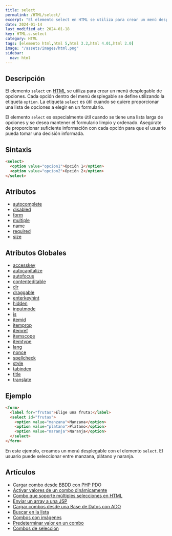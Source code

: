 ```yaml
---
title: select
permalink: /HTML/select/
excerpt: "El elemento select en HTML se utiliza para crear un menú desplegable de opciones. Es útil en formularios para proporcionar una lista de opciones a elegir."
date: 2024-01-14
last_modified_at: 2024-01-18
key: HTML.s.select
category: HTML
tags: [elemento html,html 5,html 3.2,html 4.01,html 2.0]
image: "/assets/images/html.png"
sidebar:
  nav: html
---
```


## Descripción


El elemento `select` en [HTML](https://www.manualweb.net/html/) se utiliza para crear un menú desplegable de opciones. Cada opción dentro del menú desplegable se define utilizando la etiqueta `option`. La etiqueta `select` es útil cuando se quiere proporcionar una lista de opciones a elegir en un formulario.


El elemento `select` es especialmente útil cuando se tiene una lista larga de opciones y se desea mantener el formulario limpio y ordenado. Asegúrate de proporcionar suficiente información con cada opción para que el usuario pueda tomar una decisión informada.


## Sintaxis


```html
<select>
  <option value="opcion1">Opción 1</option>
  <option value="opcion2">Opción 2</option>
</select>
```


## Atributos

- [autocomplete](https://www.w3api.com/HTML/select/autocomplete/)
- [disabled](https://www.w3api.com/HTML/select/disabled/)
- [form](https://www.w3api.com/HTML/select/form/)
- [multiple](https://www.w3api.com/HTML/select/multiple/)
- [name](https://www.w3api.com/HTML/select/name/)
- [required](https://www.w3api.com/HTML/select/required/)
- [size](https://www.w3api.com/HTML/select/size/)

## Atributos Globales

- [accesskey](https://www.w3api.com/HTML/accesskey/)
- [autocapitalize](https://www.w3api.com/HTML/autocapitalize/)
- [autofocus](https://www.w3api.com/HTML/autofocus/)
- [contenteditable](https://www.w3api.com/HTML/contenteditable/)
- [dir](https://www.w3api.com/HTML/dir/)
- [draggable](https://www.w3api.com/HTML/draggable/)
- [enterkeyhint](https://www.w3api.com/HTML/enterkeyhint/)
- [hidden](https://www.w3api.com/HTML/hidden/)
- [inputmode](https://www.w3api.com/HTML/inputmode/)
- [is](https://www.w3api.com/HTML/is/)
- [itemid](https://www.w3api.com/HTML/itemid/)
- [itemprop](https://www.w3api.com/HTML/itemprop/)
- [itemref](https://www.w3api.com/HTML/itemref/)
- [itemscope](https://www.w3api.com/HTML/itemscope/)
- [itemtype](https://www.w3api.com/HTML/itemtype/)
- [lang](https://www.w3api.com/HTML/lang/)
- [nonce](https://www.w3api.com/HTML/nonce/)
- [spellcheck](https://www.w3api.com/HTML/spellcheck/)
- [style](https://www.w3api.com/HTML/style/)
- [tabindex](https://www.w3api.com/HTML/tabindex/)
- [title](https://www.w3api.com/HTML/title/)
- [translate](https://www.w3api.com/HTML/translate/)

## Ejemplo


```html
<form>
  <label for="frutas">Elige una fruta:</label>
  <select id="frutas">
    <option value="manzana">Manzana</option>
    <option value="platano">Platano</option>
    <option value="naranja">Naranja</option>
  </select>
</form>
```


En este ejemplo, creamos un menú desplegable con el elemento `select`. El usuario puede seleccionar entre manzana, plátano y naranja.


## Artículos

- [Cargar combo desde BBDD con PHP PDO](https://lineadecodigo.com/php/cargar-combo-desde-bbdd-php-pdo/)
- [Activar valores de un combo dinámicamente](https://lineadecodigo.com/javascript/activar-valores-de-un-combo-dinamicamente/)
- [Combo que soporte múltiples selecciones en HTML](https://lineadecodigo.com/html/combo-que-soporte-multiples-selecciones-en-html/)
- [Enviar un array a una JSP](https://lineadecodigo.com/java/enviar-un-array-a-una-jsp/)
- [Cargar combos desde una Base de Datos con ADO](https://lineadecodigo.com/asp/cargar-combos-desde-una-base-de-datos-con-ado/)
- [Buscar en la lista](https://lineadecodigo.com/javascript/buscar-en-la-lista/)
- [Combos con imágenes](https://lineadecodigo.com/html/combos-con-imagenes/)
- [Predeterminar valor en un combo](https://lineadecodigo.com/html/predeterminar-valor-en-un-combo/)
- [Combos de selección](https://lineadecodigo.com/html/combos-de-seleccion/)
